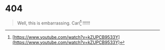 # 404

> Well, this is embarrassing.
> Carl[^1] !!!!!!

[^1]: [https://www.youtube.com/watch?v=kZUPCB9533Y](https://www.youtube.com/watch?v=kZUPCB9533Y)
